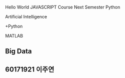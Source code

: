 Hello World
JAVASCRIPT Course
Next Semester Python

Artificial Intelligence

+Python

MATLAB
## Big Data


## 60171921 이주연
